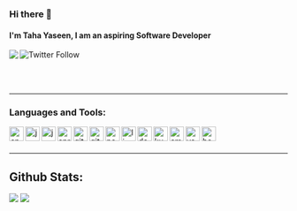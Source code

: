 ### Hi there 👋

#### I'm Taha Yaseen, I am an aspiring Software Developer
<!--[<img align="left" src="https://img.shields.io/badge/Twitter-1DA1F2?style=for-the-badge&logo=twitter&logoColor=white" />][twitter]-->
[<img align="left" src="https://img.shields.io/badge/LinkedIn-0077B5?style=for-the-badge&logo=linkedin&logoColor=white" />][linkedin]
![Twitter Follow](https://img.shields.io/twitter/follow/taha_yasin__?color=1DA1F2&logo=twitter&style=for-the-badge)

<br/>
<br/>

---

### Languages and Tools:

<img align="left" alt="cpp" width="26px" src="https://cdn.jsdelivr.net/gh/devicons/devicon/icons/cplusplus/cplusplus-original.svg" />
<img align="left" alt="java" width="26px" src="https://cdn.jsdelivr.net/gh/devicons/devicon/icons/java/java-original.svg" />
<img align="left" alt="javascript" width="26px" src="https://cdn.jsdelivr.net/gh/devicons/devicon/icons/javascript/javascript-original.svg" />
<img align="left" alt="spring" width="26px" src="https://cdn.jsdelivr.net/gh/devicons/devicon/icons/spring/spring-original.svg" />
<img align="left" alt="git" width="26px" src="https://cdn.jsdelivr.net/gh/devicons/devicon/icons/git/git-original.svg" />
<img align="left" alt="github" width="26px" src="https://cdn.jsdelivr.net/gh/devicons/devicon/icons/github/github-original.svg" />
<img align="left" alt="postgresql" width="26px" src="https://cdn.jsdelivr.net/gh/devicons/devicon/icons/postgresql/postgresql-original.svg" />
<img align="left" alt="linux" width="26px" src="https://cdn.jsdelivr.net/gh/devicons/devicon/icons/linux/linux-original.svg" />
<img align="left" alt="docker" width="26px" src="https://cdn.jsdelivr.net/gh/devicons/devicon/icons/docker/docker-original.svg" />
<img align="left" alt="kubernetes" width="26px" src="https://cdn.jsdelivr.net/gh/devicons/devicon/icons/kubernetes/kubernetes-plain.svg" />
<img align="left" alt="amazonwebservices" width="26px" src="https://cdn.jsdelivr.net/gh/devicons/devicon/icons/amazonwebservices/amazonwebservices-original.svg" />
<img align="left" alt="vscode" width="26px" src="https://cdn.jsdelivr.net/gh/devicons/devicon/icons/vscode/vscode-original.svg" />
<img align="left" alt="bash" width="26px" src="https://cdn.jsdelivr.net/gh/devicons/devicon/icons/bash/bash-original.svg" />

<!--
<img src="https://cdn.jsdelivr.net/gh/devicons/devicon/icons/python/python-original.svg" />
<img src="https://cdn.jsdelivr.net/gh/devicons/devicon/icons/react/react-original.svg" />
<img src="https://cdn.jsdelivr.net/gh/devicons/devicon/icons/angularjs/angularjs-original.svg" />
<img src="https://cdn.jsdelivr.net/gh/devicons/devicon/icons/apache/apache-original.svg" />
<img src="https://cdn.jsdelivr.net/gh/devicons/devicon/icons/nodejs/nodejs-original.svg" />
<img src="https://cdn.jsdelivr.net/gh/devicons/devicon/icons/cmake/cmake-original.svg" />
<img src="https://cdn.jsdelivr.net/gh/devicons/devicon/icons/typescript/typescript-original.svg" />
-->

<!-- <img src="https://hits.seeyoufarm.com/api/count/incr/badge.svg?url=https%3A%2F%2Fgithub.com%2Ftaha-yasin1212%2Fhit-counter" /> -->
<!-- <img src="https://github-readme-streak-stats.herokuapp.com/?user=taha-yasin" /> -->

<br/>
<br/>

---

## Github Stats:

<img src= "https://github-readme-stats.vercel.app/api?username=taha-yasin&show_icons=true" />
<img src="https://github-readme-stats.vercel.app/api/top-langs/?username=taha-yasin&layout=compact" />



<!--
**taha-yasin/taha-yasin** is a ✨ _special_ ✨ repository because its `README.md` (this file) appears on your GitHub profile.

Here are some ideas to get you started:

- 🔭 I’m currently working on ...
- 🌱 I’m currently learning ...
- 👯 I’m looking to collaborate on ...
- 🤔 I’m looking for help with ...
- 💬 Ask me about ...
- 📫 How to reach me: ...
- 😄 Pronouns: ...
- ⚡ Fun fact: ...
-->

[linkedin]: https://www.linkedin.com/in/taha-yasin/
[twitter]: https://twitter.com/taha_yasin__
